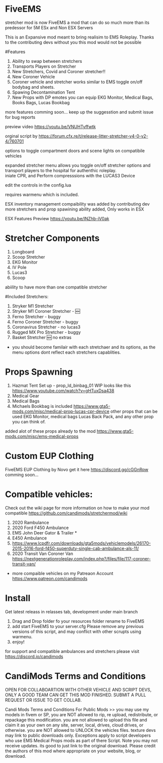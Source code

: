 # FiveEMS

stretcher mod is now FiveEMS a mod that can do so much more than its predessor 
for 5M ESx and Non ESX Servers

This is an Expansive mod meant to bring realisim to EMS Roleplay. 
Thanks to the contributing devs without you this mod would not be possible

#Features
1. Ability to swap between stretchers
2. Transports Players on Stretcher
3. New Stretchers, Covid and Coroner stretcher!!
4. New Coroner Vehicle
5. Coroner vehicle and stretcher works similar to EMS
toggle on/off bodybag and sheets.
6. Spawing Decontamination Tent
7. New Props with DP emotes you can equip
EKG Monitor, Medical Bags, Books Bags, Lucas Bookbag

more features comming soon... keep up the suggesstion and submit issue for bug reports


preview video https://youtu.be/VNUHTyffwtk

orginal script by https://forum.cfx.re/t/release-litter-stretcher-v4-0-v2-4/760701


options to toggle compartment doors and scene lights on compatibile vehicles

expanded stretcher menu allows you toggle on/off stretcher options
and transport players to the hospital for authenthic roleplay.  
iniate CPR, and Perform compresssions with the LUCAS3 Device

edit the controls in the config.lua

requires warmenu which is included.

ESX inventory management compaibility was added by contributing dev
more stretchers and prop spawining ability added, Only works in ESX

ESX Features Preview
https://youtu.be/lNZhb-iV0ak

# Stretcher Components
1. Longboard
2. Scoop Stretcher 
3. EKG Monitor 
4. IV Pole
5. Lucas3
6. Scoop

abiility to have more than one compatible stretcher 

#Included Stretchers:
1. Stryker M1 Stretcher 
2. Stryker M1 Coroner Stretcher - :new:
3. Ferno Stretcher - buggy
4. Ferno Coroner Stretcher - buggy 
5. Coronavirus Stretcher - no lucas3
6. Rugged MX Pro Stretcher - buggy 
7. Basket Stretcher :new: no extras

* you should become familair with each stretchaer and its options, as the menu options dont reflect each stretchers capablities.
# Props Spawning
1. Hazmat Tent Set up -  prop_ld_binbag_01
WIP looks like this https://www.youtube.com/watch?v=gHTuxDsa438
2. Medical Gear
3. Medical Bags
4. Michaels Bookbag is included https://www.gta5-mods.com/misc/medical-prop-lucas-cpr-device
other props that can be used EKG Monitor, medical bags
Lucas Back Pack, and any other prop you can think of. 

added alot of these props already to the mod 
https://www.gta5-mods.com/misc/ems-medical-props

# Custom EUP Clothing
FiveEMS EUP Clothing by Novo get it here https://discord.gg/cGGnRpw
comming soon... 


# Compatible vehicles:
Check out the wiki page for more information on how to make your mod compatible
https://github.com/candimods/stretchermod/wiki

1. 2020 Rambulance
2. 2020 Ford F450 Ambulance
3. EMS John Deer Gator & Trailer *
4. E450 Ambulance
5. https://www.lcpdfr.com/downloads/gta5mods/vehiclemodels/26170-2015-2016-ford-f450-superduty-single-cab-ambulance-als-11/
6. 2020 Transit Van Coroner Van https://nextgenerationroleplay.com/index.php?/files/file/117-coroner-transit-van/
-  more compaible vehicles on my Patreaon Account https://www.patreon.com/candimods

# Install 
Get latest releass in relasses tab, development under main branch
1. Drag and Drop folder fo your resources folder rename to FiveEMS
2. add start FiveEMS to your server.cfg
Please remove any previous versions of this script, and may conflict with other scrupts
using warmenu.
3. enjoy! 

for support and compatible ambulances and stretchers please visit https://discord.io/candimods


# CandiMods Terms and Conditions 
OPEN FOR COLLABOARTION WITH OTHER VEHICLE AND SCRIPT DEVS, ONLY A GOOD TEAM CAN GET THIS MOD FINISHED.
SUBMIT A PULL REQUEST OR ISSUE TO GET COLLAB.

Candi Mods Terms and Conditions For Public Mods >> you may use my models in fivem or SP, 
you are NOT allowed to rip, re upload, redistribute, or repackage this modification. you
are not allowed to upload this file and claim it as your own on any site, server, local, 
drives, cloud drives, or otherwise.  you are NOT allowed to UNLOCK the vehicles files. texture 
devs may link to public downloads only. Exceptions apply to script developers who use 
EMS Medical Props mods as part of there Script. Note you may not receive updates. 
its good to just link to the original download. Please credit the authors of this mod 
where appropriate on your website, blog, or download. 
